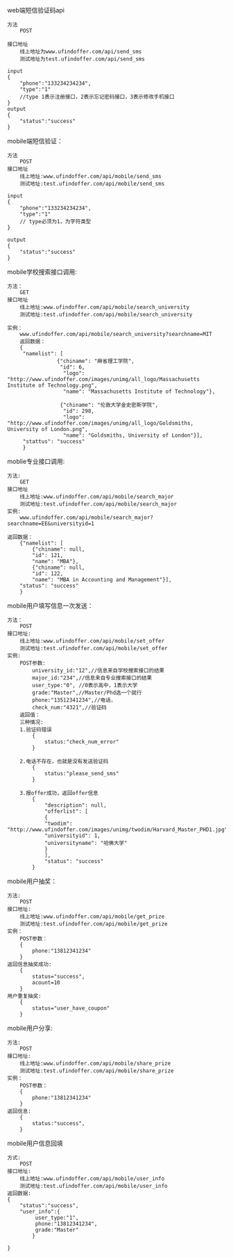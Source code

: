 web端短信验证码api

    方法
        POST
        
    接口地址
        线上地址为www.ufindoffer.com/api/send_sms
        测试地址为test.ufindoffer.com/api/send_sms
        
    input
    {
        "phone":"133234234234",
        "type":"1"
        //type 1表示注册接口，2表示忘记密码接口，3表示修改手机接口
    }
    output
    {
        "status":"success"
    }
    
mobile端短信验证：

    方法
        POST
    接口地址
        线上地址:www.ufindoffer.com/api/mobile/send_sms
        测试地址:test.ufindoffer.com/api/mobile/send_sms
        
    input
    {
        "phone":"133234234234",
        "type":"1"
        // type必须为1，为字符类型
    }
    
    output
    {
        "status":"success"
    }
    
mobile学校搜索接口调用:

    方法：
        GET
    接口地址
        线上地址:www.ufindoffer.com/api/mobile/search_university
        测试地址:test.ufindoffer.com/api/mobile/search_university
        
    实例：
        www.ufindoffer.com/api/mobile/search_university?searchname=MIT
        返回数据：
        {
         "namelist": [
                    {"chiname": "麻省理工学院",
                     "id": 6,
                      "logo": "http://www.ufindoffer.com/images/unimg/all_logo/Massachusetts Institute of Technology.png",
                      "name": "Massachusetts Institute of Technology"},
                      
                     {"chiname": "伦敦大学金史密斯学院",
                      "id": 298,
                      "logo": "http://www.ufindoffer.com/images/unimg/all_logo/Goldsmiths, University of London.png",
                      "name": "Goldsmiths, University of London"}],
         "stattus": "success"
         }
        
        

moblie专业接口调用:

    方法:
        GET
    接口地址
        线上地址:www.ufindoffer.com/api/mobile/search_major
        测试地址:test.ufindoffer.com/api/mobile/search_major
    实例:
        www.ufindoffer.com/api/mobile/search_major?searchname=EE&universityid=1
        
    返回数据：
        {"namelist": [
            {"chiname": null,
            "id": 121,
            "name": "MBA"},
            {"chiname": null,
            "id": 122,
            "name": "MBA in Accounting and Management"}],
        "status": "success"
        }


mobile用户填写信息一次发送：

    方法：
        POST
    接口地址:
        线上地址:www.ufindoffer.com/api/mobile/set_offer
        测试地址:test.ufindoffer.com/api/mobile/set_offer
    实例:
        POST参数:
            university_id:"12",//信息来自学校搜索接口的结果
            major_id:"234",//信息来自专业搜索接口的结果
            user_type:"0", //0表示高中，1表示大学
            grade:"Master",//Master/Phd选一个就行
            phone:"13512341234",//电话，
            check_num:"4321",//验证码
        返回值：
        三种情况:
        1.验证码错误
            {
                status:"check_num_error"
            }
        
        2.电话不存在，也就是没有发送验证码
            {
                status:"please_send_sms"
            }
        
        3.报offer成功，返回offer信息
            {
                "description": null,
                "offerlist": [
                {
                "twodim": "http://www.ufindoffer.com/images/unimg/twodim/Harvard_Master_PHD1.jpg",
                "universityid": 1,
                "universityname": "哈佛大学"
                }
                ],
                "status": "success"
            }

mobile用户抽奖：

    方法:
        POST
    接口地址:
        线上地址:www.ufindoffer.com/api/mobile/get_prize
        测试地址:test.ufindoffer.com/api/mobile/get_prize
    实例：
        POST参数：
        {
            phone:"13812341234"
        }
    返回信息抽奖成功:
        {
            status="success",
            acount=10
        }
    用户重复抽奖:
        {
            status="user_have_coupon"
        }
    

mobile用户分享:
    
    方法:
        POST
    接口地址:
        线上地址:www.ufindoffer.com/api/mobile/share_prize
        测试地址:test.ufindoffer.com/api/mobile/share_prize
    实例：
        POST参数：
        {
            phone:"13812341234"
        }
    返回信息:
        {
            status:"success",
        }

mobile用户信息回填
    
    方式:
        POST
    接口地址:
        线上地址:www.ufindoffer.com/api/mobile/user_info
        测试地址:test.ufindoffer.com/api/mobile/user_info
    返回数据:
    {
        "status":"success",
        "user_info":{
             user_type:"1",
             phone:"13812341234",
             grade:"Master"
            }
    
    }
    
        